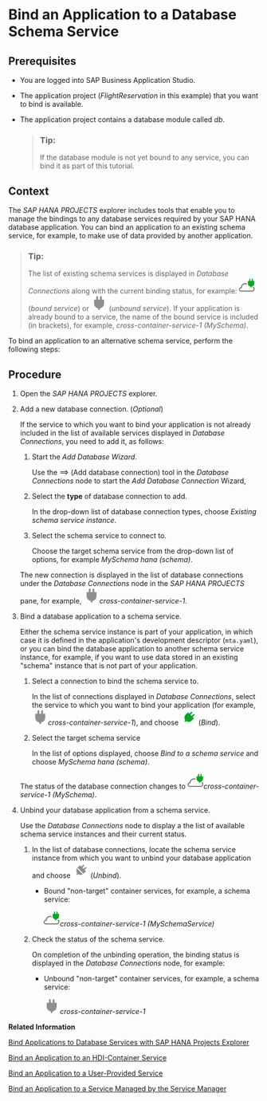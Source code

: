 <!-- loio4f5add96a6a04d9f81dbaed135bf84ab -->

<link rel="stylesheet" type="text/css" href="../css/sap-icons.css"/>

# Bind an Application to a Database Schema Service



<a name="loio4f5add96a6a04d9f81dbaed135bf84ab__prereq_tql_yyh_qmb"/>

## Prerequisites

-   You are logged into SAP Business Application Studio.
-   The application project \(*FlightReservation* in this example\) that you want to bind is available.
-   The application project contains a database module called *db*.

    > ### Tip:  
    > If the database module is not yet bound to any service, you can bind it as part of this tutorial.




## Context

The *SAP HANA PROJECTS* explorer includes tools that enable you to manage the bindings to any database services required by your SAP HANA database application. You can bind an application to an existing schema service, for example, to make use of data provided by another application.

> ### Tip:  
> The list of existing schema services is displayed in *Database Connections* along with the current binding status, for example: ![](images/BAS_icon_dependencyBound_e45e7a9.svg) \(*bound service*\) or ![](images/BAS_icon_dependencyNotBound_1694e4a.svg) \(*unbound service*\). If your application is already bound to a service, the name of the bound service is included \(in brackets\), for example, *cross-container-service-1 \(MySchema\)*.

To bind an application to an alternative schema service, perform the following steps:



## Procedure

1.  Open the *SAP HANA PROJECTS* explorer.

2.  Add a new database connection. \(*Optional*\)

    If the service to which you want to bind your application is not already included in the list of available services displayed in *Database Connections*, you need to add it, as follows:

    1.  Start the *Add Database Wizard*.

        Use the <span class="SAP-icons-V5"></span> \(Add database connection\) tool in the *Database Connections* node to start the *Add Database Connection* Wizard,

    2.  Select the **type** of database connection to add.

        In the drop-down list of database connection types, choose *Existing schema service instance*.

    3.  Select the schema service to connect to.

        Choose the target schema service from the drop-down list of options, for example *MySchema hana \(schema\)*.


    The new connection is displayed in the list of database connections under the *Database Connections* node in the *SAP HANA PROJECTS* pane, for example, ![](images/BAS_icon_dependencyNotBound_1694e4a.svg)*cross-container-service-1*.

3.  Bind a database application to a schema service.

    Either the schema service instance is part of your application, in which case it is defined in the application's development descriptor \(`mta.yaml`\), or you can bind the database application to another schema service instance, for example, if you want to use data stored in an existing "schema" instance that is not part of your application.

    1.  Select a connection to bind the schema service to.

        In the list of connections displayed in *Database Connections*, select the service to which you want to bind your application \(for example, ![](images/BAS_icon_dependencyNotBound_1694e4a.svg)*cross-container-service-1*\), and choose ![](images/BAS_icon_bind_074ce84.svg) \(*Bind*\).

    2.  Select the target schema service

        In the list of options displayed, choose *Bind to a schema service* and choose *MySchema hana \(schema\)*.


    The status of the database connection changes to ![](images/BAS_icon_dependencyBound_e45e7a9.svg)*cross-container-service-1 \(MySchema\)*.

4.  Unbind your database application from a schema service.

    Use the *Database Connections* node to display a the list of available schema service instances and their current status.

    1.  In the list of database connections, locate the schema service instance from which you want to unbind your database application and choose ![](images/BAS_icon_unbind_3f54cf3.svg) \(*Unbind*\).

        -   Bound "non-target" container services, for example, a schema service:

            ![](images/BAS_icon_dependencyBound_e45e7a9.svg)*cross-container-service-1 \(MySchemaService\)* 


    2.  Check the status of the schema service.

        On completion of the unbinding operation, the binding status is displayed in the *Database Connections* node, for example:

        -   Unbound "non-target" container services, for example, a schema service:

            ![](images/BAS_icon_dependencyNotBound_1694e4a.svg)*cross-container-service-1* 




**Related Information**  


[Bind Applications to Database Services with SAP HANA Projects Explorer](bind-applications-to-database-services-with-sap-hana-projects-explorer-a3865b1.md "Use the SAP HANA Projects explorer to bind applications to database services and manage database connections.")

[Bind an Application to an HDI-Container Service](bind-an-application-to-an-hdi-container-service-6db6afa.md "")

[Bind an Application to a User-Provided Service](bind-an-application-to-a-user-provided-service-274e8c1.md "")

[Bind an Application to a Service Managed by the Service Manager](bind-an-application-to-a-service-managed-by-the-service-manager-818a87c.md "You can bind an application's database module to a service managed by SAP Service manager.")

